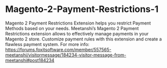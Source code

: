 # Magento-2-Payment-Restrictions-1
Magento 2 Payment Restrictions Extension helps you restrict Payment Methods based on your needs.  Meetanshi’s Magento 2 Payment Restrictions extension allows to effectively manage payments in your Magento 2 store. Customize payment rules with this extension and create a flawless payment system.  For more info: https://forums.foxitsoftware.com/member/557565-meetanshi/visitormessage/184234-visitor-message-from-meetanshi#post184234
